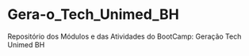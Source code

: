 # Gera-o_Tech_Unimed_BH
Repositório dos Módulos e das Atividades do BootCamp: Geração Tech Unimed BH

